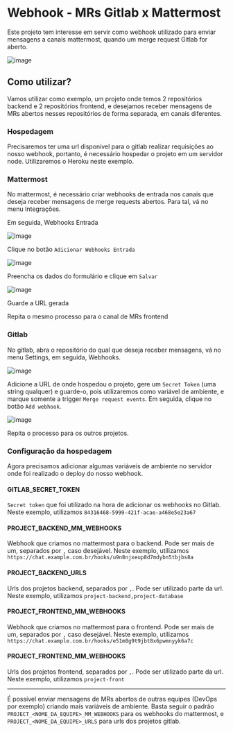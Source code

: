 # Webhook - MRs Gitlab x Mattermost
Este projeto tem interesse em servir como webhook utilizado para enviar mensagens a canais mattermost, quando um merge request Gitlab for aberto.

![image](https://user-images.githubusercontent.com/16538201/125167863-fe144b00-e178-11eb-8cd0-1b72dca8ca8d.png)


## Como utilizar?
Vamos utilizar como exemplo, um projeto onde temos 2 repositórios backend e 2 repositórios frontend, e desejamos receber mensagens de MRs abertos nesses repositórios de forma separada, em canais diferentes.

### Hospedagem
Precisaremos ter uma url disponível para o gitlab realizar requisições ao nosso webhook, portanto, é necessário hospedar o projeto em um servidor node. Utilizaremos o Heroku neste exemplo.

### Mattermost
No mattermost, é necessário criar webhooks de entrada nos canais que deseja receber mensagens de merge requests abertos. Para tal, vá no menu Integrações.

Em seguida, Webhooks Entrada

![image](https://user-images.githubusercontent.com/16538201/125124238-2b57ef00-e0ce-11eb-90f4-54413e3f8de9.png)

Clique no botão `Adicionar Webhooks Entrada`

![image](https://user-images.githubusercontent.com/16538201/125124499-8db0ef80-e0ce-11eb-864d-ddce891561a1.png)

Preencha os dados do formulário e clique em `Salvar`

![image](https://user-images.githubusercontent.com/16538201/125124976-542cb400-e0cf-11eb-8097-777131dab0d9.png)

Guarde a URL gerada

Repita o mesmo processo para o canal de MRs frontend

### Gitlab
No gitlab, abra o repositório do qual que deseja receber mensagens, vá no menu Settings, em seguida, Webhooks.

![image](https://user-images.githubusercontent.com/16538201/125125760-7410a780-e0d0-11eb-8810-b50a6752b2c1.png)

Adicione a URL de onde hospedou o projeto, gere um `Secret Token` (uma string qualquer) e guarde-o, pois utilizaremos como variável de ambiente, e marque somente a trigger `Merge request events`. Em seguida, clique no botão `Add webhook`.

![image](https://user-images.githubusercontent.com/16538201/125126463-86d7ac00-e0d1-11eb-951a-536522b434f0.png)

Repita o processo para os outros projetos.

### Configuração da hospedagem
Agora precisamos adicionar algumas variáveis de ambiente no servidor onde foi realizado o deploy do nosso webhook.

#### GITLAB_SECRET_TOKEN
`Secret token` que foi utilizado na hora de adicionar os webhooks no Gitlab. Neste exemplo, utilizamos `84316468-5999-421f-acae-a468e5e23a67`

#### PROJECT_BACKEND_MM_WEBHOOKS
Webhook que criamos no mattermost para o backend. Pode ser mais de um, separados por `,` caso desejável. Neste exemplo, utilizamos `https://chat.example.com.br/hooks/u9n8njxeup8d7mdybn5tbjbs8a`

#### PROJECT_BACKEND_URLS
Urls dos projetos backend, separados por `,`. Pode ser utilizado parte da url. Neste exemplo, utilizamos `project-backend,project-database`

#### PROJECT_FRONTEND_MM_WEBHOOKS
Webhook que criamos no mattermost para o frontend. Pode ser mais de um, separados por `,` caso desejável. Neste exemplo, utilizamos `https://chat.example.com.br/hooks/e51m8g9t9jbt8x6pwmnyyk6a7c`

#### PROJECT_FRONTEND_MM_WEBHOOKS
Urls dos projetos frontend, separados por `,`. Pode ser utilizado parte da url. Neste exemplo, utilizamos `project-front`

-----

É possível enviar mensagens de MRs abertos de outras equipes (DevOps por exemplo) criando mais variáveis de ambiente. Basta seguir o padrão `PROJECT_<NOME_DA_EQUIPE>_MM_WEBHOOKS` para os webhooks do mattermost, e `PROJECT_<NOME_DA_EQUIPE>_URLS` para urls dos projetos gitlab.
